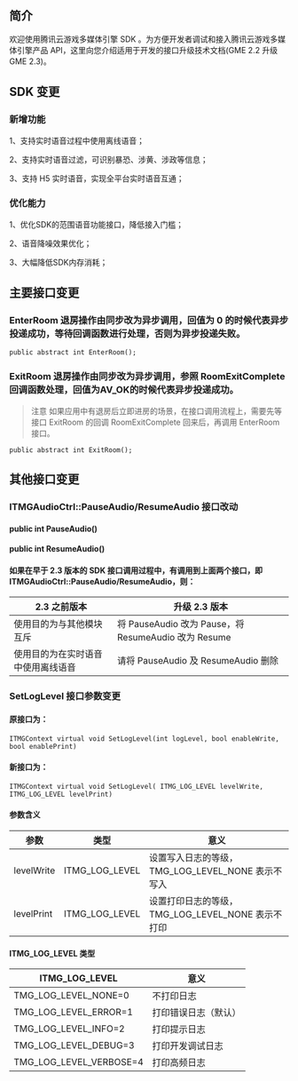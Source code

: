 ## 简介
欢迎使用腾讯云游戏多媒体引擎 SDK 。为方便开发者调试和接入腾讯云游戏多媒体引擎产品 API，这里向您介绍适用于开发的接口升级技术文档(GME 2.2 升级 GME 2.3)。

## SDK 变更
### 新增功能
1、支持实时语音过程中使用离线语音；

2、支持实时语音过滤，可识别暴恐、涉黄、涉政等信息；

3、支持 H5 实时语音，实现全平台实时语音互通；

### 优化能力
1、优化SDK的范围语音功能接口，降低接入门槛；

2、语音降噪效果优化；

3、大幅降低SDK内存消耗；

## 主要接口变更
### EnterRoom 退房操作由同步改为异步调用，回值为 0 的时候代表异步投递成功，等待回调函数进行处理，否则为异步投递失败。

```
public abstract int EnterRoom();
```

### ExitRoom 退房操作由同步改为异步调用，参照 RoomExitComplete 回调函数处理，回值为AV_OK的时候代表异步投递成功。

> 注意 
> 如果应用中有退房后立即进房的场景，在接口调用流程上，需要先等接口 ExitRoom 的回调 RoomExitComplete 回来后，再调用 EnterRoom 接口。

```
public abstract int ExitRoom();
```



## 其他接口变更
### ITMGAudioCtrl::PauseAudio/ResumeAudio 接口改动

#### public int PauseAudio()
#### public int ResumeAudio()

#### 如果在早于 2.3 版本的 SDK 接口调用过程中，有调用到上面两个接口，即 ITMGAudioCtrl::PauseAudio/ResumeAudio，则：


|2.3 之前版本|升级 2.3 版本|
|---|---|
|使用目的为与其他模块互斥|将 PauseAudio 改为 Pause，将 ResumeAudio 改为 Resume|
|使用目的为在实时语音中使用离线语音|请将 PauseAudio 及 ResumeAudio 删除|

### SetLogLevel 接口参数变更
#### 原接口为：
```
ITMGContext virtual void SetLogLevel(int logLevel, bool enableWrite, bool enablePrint)
```

#### 新接口为：
```
ITMGContext virtual void SetLogLevel( ITMG_LOG_LEVEL levelWrite, ITMG_LOG_LEVEL levelPrint)
```

#### 参数含义

|参数|类型|意义|
|---|---|---|
|levelWrite|ITMG_LOG_LEVEL|设置写入日志的等级，TMG_LOG_LEVEL_NONE 表示不写入|
|levelPrint|ITMG_LOG_LEVEL|设置打印日志的等级，TMG_LOG_LEVEL_NONE 表示不打印|

#### ITMG_LOG_LEVEL 类型

|ITMG_LOG_LEVEL|意义|
|-------------------------------|-------------|
|TMG_LOG_LEVEL_NONE=0		|不打印日志			|
|TMG_LOG_LEVEL_ERROR=1		|打印错误日志（默认）	|
|TMG_LOG_LEVEL_INFO=2			|打印提示日志		|
|TMG_LOG_LEVEL_DEBUG=3		|打印开发调试日志	|
|TMG_LOG_LEVEL_VERBOSE=4		|打印高频日志		|